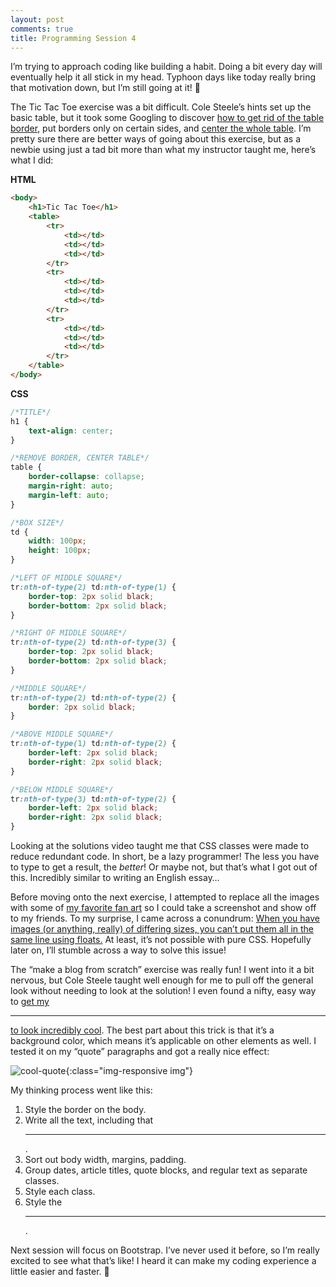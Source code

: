 ```yaml
---
layout: post
comments: true
title: Programming Session 4
---
```

 
I’m trying to approach coding like building a habit. Doing a bit every day will eventually help it all stick in my head. Typhoon days like today really bring that motivation down, but I’m still going at it! 🙂

The Tic Tac Toe exercise was a bit difficult. Cole Steele’s hints set up the basic table, but it took some Googling to discover [how to get rid of the table border](http://www.w3schools.com/css/css_table.asp), put borders only on certain sides, and [center the whole table](http://stackoverflow.com/questions/22285633/how-to-align-entire-table-to-right-with-css). I’m pretty sure there are better ways of going about this exercise, but as a newbie using just a tad bit more than what my instructor taught me, here’s what I did:

**HTML**
```html
<body>
	<h1>Tic Tac Toe</h1>
	<table>
		<tr>
			<td></td>
			<td></td>
			<td></td>
		</tr>
		<tr>
			<td></td>
			<td></td>
			<td></td>
		</tr>
		<tr>
			<td></td>
			<td></td>
			<td></td>
		</tr>
	</table>
</body>
```

**CSS**
```css
/*TITLE*/
h1 {
	text-align: center;
}

/*REMOVE BORDER, CENTER TABLE*/
table {
	border-collapse: collapse;
	margin-right: auto;
	margin-left: auto;
}

/*BOX SIZE*/
td {
	width: 100px;
	height: 100px;
}

/*LEFT OF MIDDLE SQUARE*/
tr:nth-of-type(2) td:nth-of-type(1) {
	border-top: 2px solid black;
	border-bottom: 2px solid black;
}

/*RIGHT OF MIDDLE SQUARE*/
tr:nth-of-type(2) td:nth-of-type(3) {
	border-top: 2px solid black;
	border-bottom: 2px solid black;
}

/*MIDDLE SQUARE*/
tr:nth-of-type(2) td:nth-of-type(2) {
	border: 2px solid black;
}

/*ABOVE MIDDLE SQUARE*/
tr:nth-of-type(1) td:nth-of-type(2) {
	border-left: 2px solid black;
	border-right: 2px solid black;
}

/*BELOW MIDDLE SQUARE*/
tr:nth-of-type(3) td:nth-of-type(2) {
	border-left: 2px solid black;
	border-right: 2px solid black;
}
```

Looking at the solutions video taught me that CSS classes were made to reduce redundant code. In short, be a lazy programmer! The less you have to type to get a result, the *better*! Or maybe not, but that’s what I got out of this. Incredibly similar to writing an English essay…

Before moving onto the next exercise, I attempted to replace all the images with some of [my favorite fan art](https://www.google.co.jp/search?q=%E3%81%91%E3%82%82%E6%9D%BE&source=lnms&tbm=isch&sa=X&ved=0ahUKEwjYv6ed7Z3PAhUaHGMKHcn7DFgQ_AUICCgB&biw=1280&bih=616) so I could take a screenshot and show off to my friends. To my surprise, I came across a conundrum: [When you have images (or anything, really) of differing sizes, you can’t put them all in the same line using floats.](http://stackoverflow.com/questions/5234749/css-floating-divs-at-variable-heights) At least, it’s not possible with pure CSS. Hopefully later on, I’ll stumble across a way to solve this issue!

The “make a blog from scratch” exercise was really fun! I went into it a bit nervous, but Cole Steele taught well enough for me to pull off the general look without needing to look at the solution! I even found a nifty, easy way to [get my <hr> to look incredibly cool](https://css-tricks.com/examples/hrs/). The best part about this trick is that it’s a background color, which means it’s applicable on other elements as well. I tested it on my “quote” paragraphs and got a really nice effect:

![cool-quote](http://www.pixhoster.info/f/2016-11/b0424308363ee1c60c936d087e0aeb80.png){:class="img-responsive img"}

My thinking process went like this:

1. Style the border on the body.
2. Write all the text, including that <hr>.
3. Sort out body width, margins, padding.
4. Group dates, article titles, quote blocks, and regular text as separate classes.
5. Style each class.
6. Style the <hr>.

Next session will focus on Bootstrap. I’ve never used it before, so I’m really excited to see what that’s like! I heard it can make my coding experience a little easier and faster. 🙂